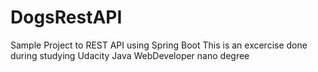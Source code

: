 # DogsRestAPI
Sample Project to REST API using Spring Boot
This is an excercise done during studying Udacity Java WebDeveloper nano degree
